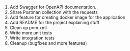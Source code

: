 1. Add Swagger for OpenAPI documentation.
2. Share Postman collection with the requests
3. Add feature for creating docker image for the application
4. Add README for the project explaining stuff
5. Clean up pom.xml
6. Write more unit tests
7. Write integration tests
8. Cleanup (bugfixes and more features)